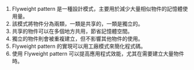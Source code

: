 

1. Flyweight pattern 是一種設計模式，主要用於減少大量相似物件的記憶體使用量。
2. 該模式將物件分為兩類，一類是共享的，一類是獨立的。
3. 共享的物件可以在多個地方共用，節省記憶體空間。
4. 獨立的物件則會被重複建立，但不影響其他物件的使用。
5. Flyweight pattern 的實現可以用工廠模式來簡化程式碼。
6. 使用 Flyweight pattern 可以提高應用程式效能，尤其在需要建立大量物件時。